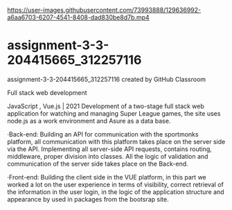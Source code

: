 

https://user-images.githubusercontent.com/73993888/129636992-a6aa6703-6207-4541-8408-dad830be8d7b.mp4

# assignment-3-3-204415665_312257116
assignment-3-3-204415665_312257116 created by GitHub Classroom

Full stack web development

JavaScript , Vue.js | 2021
Development of a two-stage full stack web application for watching and managing Super League games, the site uses node.js as a work
environment and Asure as a data base.

·Back-end:
Building an API for communication with the sportmonks platform, all communication with this platform takes place on the server side via the
API.
Implementing all server-side API requests, contains routing, middleware, proper division into classes.
All the logic of validation and communication of the server side takes place on the Back-end.

·Front-end:
Building the client side in the VUE platform, in this part we worked a lot on the user experience in terms of visibility, correct retrieval of the
information in the user login, in the logic of the application structure and appearance by used in packages from the bootsrap site.
